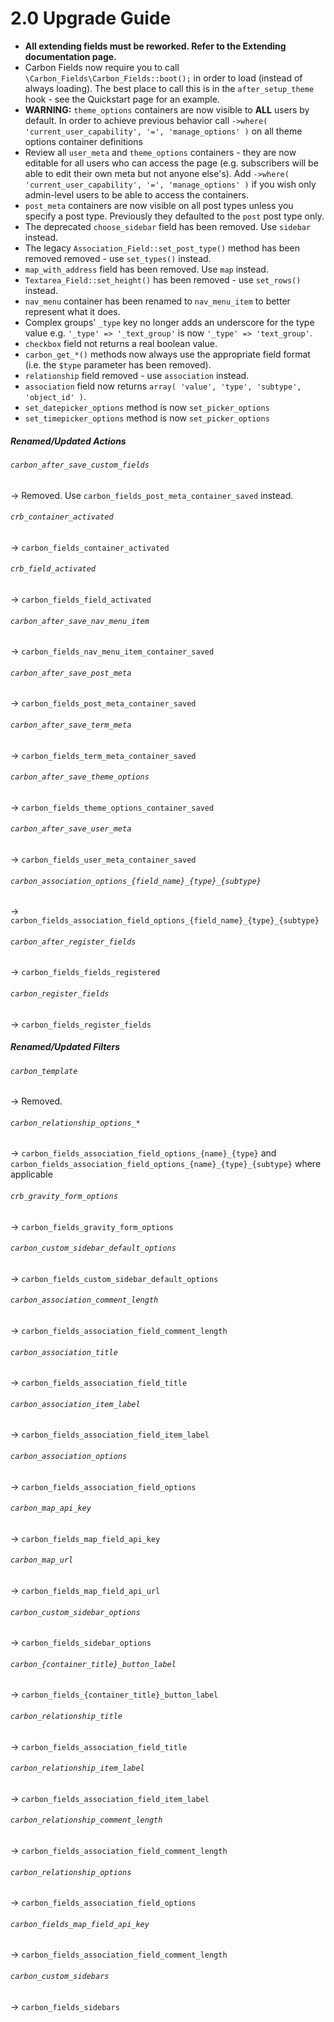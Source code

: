 # 2.0 Upgrade Guide

- __All extending fields must be reworked. Refer to the Extending documentation page.__
- Carbon Fields now require you to call `\Carbon_Fields\Carbon_Fields::boot();` in order to load (instead of always loading). The best place to call this is in the `after_setup_theme` hook - see the Quickstart page for an example.
- __WARNING:__ `theme_options` containers are now visible to __ALL__ users by default. In order to achieve previous behavior call `->where( 'current_user_capability', '=', 'manage_options' )` on all theme options container definitions
- Review all `user_meta` and `theme_options` containers - they are now editable for all users who can access the page (e.g. subscribers will be able to edit their own meta but not anyone else's). Add `->where( 'current_user_capability', '=', 'manage_options' )` if you wish only admin-level users to be able to access the containers.
- `post_meta` containers are now visible on all post types unless you specify a post type. Previously they defaulted to the `post` post type only.
- The deprecated `choose_sidebar` field has been removed. Use `sidebar` instead.
- The legacy `Association_Field::set_post_type()` method has been removed removed - use `set_types()` instead.
- `map_with_address` field has been removed. Use `map` instead.
- `Textarea_Field::set_height()` has been removed - use `set_rows()` instead.
- `nav_menu` container has been renamed to `nav_menu_item` to better represent what it does.
- Complex groups' `_type` key no longer adds an underscore for the type value e.g. `'_type' => '_text_group'` is now `'_type' => 'text_group'`.
- `checkbox` field not returns a real boolean value.
- `carbon_get_*()` methods now always use the appropriate field format (i.e. the `$type` parameter has been removed).
- `relationship` field removed - use `association` instead.
- `association` field now returns `array( 'value', 'type', 'subtype', 'object_id' )`.
- `set_datepicker_options` method is now `set_picker_options`
- `set_timepicker_options` method is now `set_picker_options`

##### Renamed/Updated Actions


###### `carbon_after_save_custom_fields`
-> Removed. Use `carbon_fields_post_meta_container_saved` instead.

###### `crb_container_activated`
-> `carbon_fields_container_activated`

###### `crb_field_activated`
-> `carbon_fields_field_activated`

###### `carbon_after_save_nav_menu_item`
-> `carbon_fields_nav_menu_item_container_saved`

###### `carbon_after_save_post_meta`
-> `carbon_fields_post_meta_container_saved`

###### `carbon_after_save_term_meta`
-> `carbon_fields_term_meta_container_saved`

###### `carbon_after_save_theme_options`
-> `carbon_fields_theme_options_container_saved`

###### `carbon_after_save_user_meta`
-> `carbon_fields_user_meta_container_saved`

###### `carbon_association_options_{field_name}_{type}_{subtype}`
-> `carbon_fields_association_field_options_{field_name}_{type}_{subtype}`

###### `carbon_after_register_fields`
-> `carbon_fields_fields_registered`

###### `carbon_register_fields`
-> `carbon_fields_register_fields`

##### Renamed/Updated Filters

###### `carbon_template`
-> Removed.

###### `carbon_relationship_options_*`
-> `carbon_fields_association_field_options_{name}_{type}` and `carbon_fields_association_field_options_{name}_{type}_{subtype}` where applicable

###### `crb_gravity_form_options`
-> `carbon_fields_gravity_form_options`

###### `carbon_custom_sidebar_default_options`
-> `carbon_fields_custom_sidebar_default_options`

###### `carbon_association_comment_length`
-> `carbon_fields_association_field_comment_length`

###### `carbon_association_title`
-> `carbon_fields_association_field_title`

###### `carbon_association_item_label`
-> `carbon_fields_association_field_item_label`

###### `carbon_association_options`
-> `carbon_fields_association_field_options`

###### `carbon_map_api_key`
-> `carbon_fields_map_field_api_key`

###### `carbon_map_url`
-> `carbon_fields_map_field_api_url`

###### `carbon_custom_sidebar_options`
-> `carbon_fields_sidebar_options`

###### `carbon_{container_title}_button_label`
-> `carbon_fields_{container_title}_button_label`

###### `carbon_relationship_title`
-> `carbon_fields_association_field_title`

###### `carbon_relationship_item_label`
-> `carbon_fields_association_field_item_label`

###### `carbon_relationship_comment_length`
-> `carbon_fields_association_field_comment_length`

###### `carbon_relationship_options`
-> `carbon_fields_association_field_options`

###### `carbon_fields_map_field_api_key`
-> `carbon_fields_association_field_comment_length`

###### `carbon_custom_sidebars`
-> `carbon_fields_sidebars`
